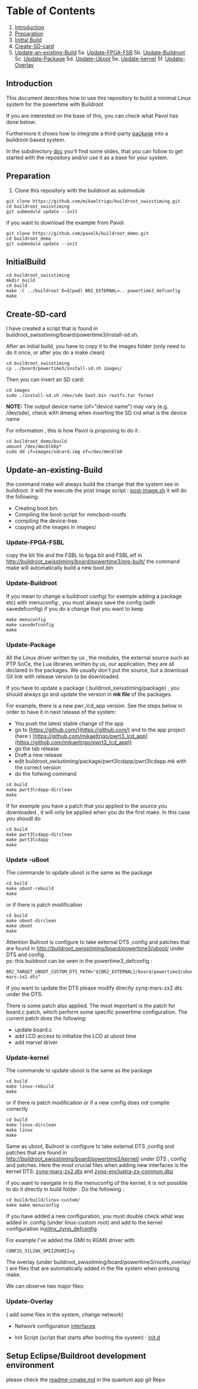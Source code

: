 # Table of Contents
1. [Introduction](##Introduction)
2. [Preparation](##Preparation)
3. [Inittal Build](##InitialBuild)
4. [Create-SD-card](##Create-SD-card)
5. [Update-an-existing-Build](##Update-an-existing-Build)
	5a. [Update-FPGA-FSB](###Update-FPGA-FSB)
	5b. [Update-Buildroot ](###Update-Buildroot)
	5c. [Update-Package](###Update-Package)
	5d. [Update-Uboot](###Update-Uboot)
	5e. [Update-kernel](###Update-kernel)
	5f.  [Update-Overlay](###Update-Overlay)


## Introduction

This document describes how to use this repository to build a minimal Linux system for the powertime with Buildroot

If you are interested on the base of this, you can check what Pavol has done below:

Furthermore it shows how to integrate a third-party [package](https://github.com/pavolk/xilinx_axidma.git) into a buildroot-based system.

In the subdirectory [doc](https://github.com/pavolk/buildroot_demo/blob/master/doc/) you'll find some slides, that you can follow to get started with the repository and/or use it as a base for your system.

## Preparation

1. Clone this repository with the buildroot as submodule

```
git clone https://github.com/mikaeltrigo/buildroot_swisstiming.git
cd buildroot_swisstiming
git submodule update --init
```

if you want to download the example from Pavol:

```
git clone https://github.com/pavolk/buildroot_demo.git
cd buildroot_demo
git submodule update --init
```

## InitialBuild


```
cd buildroot_swisstiming
mkdir build
cd build
make -C ../buildroot O=$(pwd) BR2_EXTERNAL=.. powertime3_defconfig
make
```

## Create-SD-card

I have created a script that is found in buildroot_swisstiming/board/powertime3/install-sd.sh.

After an initial build, you have to copy it to the images folder (only need to do it once, or after you do a make clean)

```
cd buildroot_swisstiming
cp ../board/powertime3/install-sd.sh images/
```

Then you can insert an SD card: 
```
cd images
sudo ./install-sd.sh /dev/sde boot.bin rootfs.tar format
```
**NOTE:** The output device name (of="device name") may vary (e.g. /dev/sde), check with dmesg when inserting the SD crd what is the device name

For information , this is how Pavol is proposing to do it :
```
cd buildroot_demo/build
umount /dev/mmcblk0p*
sudo dd if=images/sdcard.img of=/dev/mmcblk0
```
## Update-an-existing-Build
the command make will always build the change that the system see in buildroot.  it will the execute the post image script : [post-image.sh](https://github.com/mikaeltrigo/buildroot_swisstiming/blob/master/board/powertime3/post-image.sh)
it will do the following:

 - Creating boot.bin.
- Compiling the boot-script for mmcboot-rootfs 
- compiling the  device-tree 
- copying all the images in images/

### Update-FPGA-FSBL
copy the bit file and the FSBL to  fpga.bit and FSBL.elf in [http://buildroot_swisstiming/board/powertime3/pre-built/](http://buildroot_swisstiming/board/powertime3/pre-built/)
the command make will automatically build a new boot.bin


### Update-Buildroot 
If you mean to change a buildroot config( for exemple adding a package etc)  with menuconfig , you  must  always save the config (with savedefconfig)  if you do a change that you want to keep
```
make menuconfig
make savedefconfig
make
```
### Update-Package
All the Linux driver written by us , the modules, the external source such as PTP SoCe, the Lua libraries written by us, our application, they are all declared in the packages. We usually don't put the source, but a download Git link with release version to be downloaded.

If you have to update a package ( buildroot_swisstiming/package) , you should always go and update the version in **mk file** of the packages.

For example, there is a new pwr_lcd_app version. See the steps below in order to have it in next release of the system:
- You push the latest stable change of the app 
- go to [https://github.com/](https://github.com/) and to the app project  (here ) [https://github.com/mikaeltrigo/pwrt3_lcd_app](https://github.com/mikaeltrigo/pwrt3_lcd_app)) 
- go the tab release
- Draft a new release
- edit  buildroot_swisstiming/package/pwrt3lcdapp/pwrt3lcdapp.mk with the correct version
- do the follwing command

```
cd build
make pwrt3lcdapp-dirclean
make
```
If for exemple you have a patch that you applied  to the source you downloaded , it will only be applied when you do the first make. In this case you shoudl do 
```
cd build
make pwrt3lcdapp-dirclean
make pwrt3lcdapp
make
```
### Update -uBoot
The commande to update uboot is the same as the package 
```
cd build
make uboot-rebuild
make
```
or if there is patch modification
```
cd build
make uboot-dirclean
make uboot
make
```

Attention Builroot is configure to take external DTS ,config  and patches that are found in 
[http://buildroot_swisstiming/board/powertime3/uboot/](http://buildroot_swisstiming/board/powertime3/uboot/) under DTS and config.  
ps: this buildroot can be seen in the powertime3_defconfig : 
```
BR2_TARGET_UBOOT_CUSTOM_DTS_PATH="${BR2_EXTERNAL}/board/powertime3/uboot/dts/zynq-mars-zx2.dts" 
```
If you want to update the DTS please modify directly zynq-mars-zx2.dts under the DTS.

There is some patch also applied. The most important is the patch for board.c patch, which perform some specific powertime configuration. The current patch does the following:
- update board.c
- add LCD access to initialize the LCD at uboot time
- add marvel driver
### Update-kernel
The commande to update uboot is the same as the package 
```
cd build
make linux-rebuild
make
```
or if there is patch modification or if a new config does not compile correctly 
```
cd build
make linux-dirclean
make linux
make
```
Same as uboot, Builroot is configure to take external DTS ,config  and patches that are found in 
[http://buildroot_swisstiming/board/powertime3/kernel/](http://buildroot_swisstiming/board/powertime3/kernel/) under DTS , config and patches.
Here the most crucial files when adding new interfaces is the kernel DTS: 
[zynq-mars-zx2.dts](https://github.com/mikaeltrigo/buildroot_swisstiming/blob/master/board/powertime3/kernel/dts/zynq-mars-zx2.dts "zynq-mars-zx2.dts") and [zynq-enclustra-zx-common.dtsi](https://github.com/mikaeltrigo/buildroot_swisstiming/blob/master/board/powertime3/kernel/dts/zynq-enclustra-zx-common.dtsi "zynq-enclustra-zx-common.dtsi")

if you want to navigate in to the menuconfig of the kernel, it is not possible to do it directly in build folder . Do the following :

```
cd build/build/linux-custom/
make make menuconfig
```
If you have added a new configuration, you must double check what was added in .config (under linux-custom root) and add to the kernel configuration in[xilinx_zynq_defconfig](https://github.com/mikaeltrigo/buildroot_swisstiming/blob/master/board/powertime3/kernel/config/xilinx_zynq_defconfig "xilinx_zynq_defconfig") 

For example I've added the GMII to RGMII driver with
```
CONFIG_XILINX_GMII2RGMII=y 
```
The overlay (under buildroot_swisstiming/board/powertime3/rootfs_overlay/ )  are files that are automatically added in the file system when pressing make.

We can observe two major files: 
### Update-Overlay 

( add some files in the system, change network)


- Network configuration [interfaces](https://github.com/mikaeltrigo/buildroot_swisstiming/blob/master/board/powertime3/rootfs_overlay/etc/network/interfaces "interfaces")

- Init Script (script that starts after booting the system) : [init.d](https://github.com/mikaeltrigo/buildroot_swisstiming/tree/master/board/powertime3/rootfs_overlay/etc/init.d/)




## Setup Eclipse/Buildroot development environment

please check the [readme-cmake.md](https://github.com/mikaeltrigo/Quantum/blob/master/readme-cmake.md "readme-cmake.md") in the quantum app git Repo
